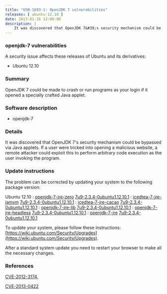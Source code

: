```yaml
---
title: "USN-1693-1: OpenJDK 7 vulnerabilities"
releases: [ ubuntu-12.10 ]
date: 2013-01-16 12:00:00
description: |
    It was discovered that OpenJDK 7&#39;s security mechanism could be bypassed via Java applets. If a user were tricked into opening a malicious website, a remote attacker could exploit this to perform arbitrary code execution as the user invoking the program. 
--- 
```

 
### openjdk-7 vulnerabilities

A security issue affects these releases of Ubuntu and its derivatives:

* Ubuntu 12.10

### Summary

OpenJDK 7 could be made to crash or run programs as your login if it opened a specially crafted Java applet.

### Software description

* openjdk-7 

### Details

It was discovered that OpenJDK 7&#39;s security mechanism could be bypassed via Java applets. If a user were tricked into opening a malicious website, a remote attacker could exploit this to perform arbitrary code execution as the user invoking the program. 

### Update instructions

The problem can be corrected by updating your system to the following package version:

Ubuntu 12.10
 : [openjdk-7-jre-zero](https://launchpad.net/ubuntu/+source/openjdk-7) <span> [7u9-2.3.4-0ubuntu1.12.10.1](https://launchpad.net/ubuntu/+source/openjdk-7/7u9-2.3.4-0ubuntu1.12.10.1) </span> 
 : [icedtea-7-jre-jamvm](https://launchpad.net/ubuntu/+source/openjdk-7) <span> [7u9-2.3.4-0ubuntu1.12.10.1](https://launchpad.net/ubuntu/+source/openjdk-7/7u9-2.3.4-0ubuntu1.12.10.1) </span> 
 : [icedtea-7-jre-cacao](https://launchpad.net/ubuntu/+source/openjdk-7) <span> [7u9-2.3.4-0ubuntu1.12.10.1](https://launchpad.net/ubuntu/+source/openjdk-7/7u9-2.3.4-0ubuntu1.12.10.1) </span> 
 : [openjdk-7-jre-lib](https://launchpad.net/ubuntu/+source/openjdk-7) <span> [7u9-2.3.4-0ubuntu1.12.10.1](https://launchpad.net/ubuntu/+source/openjdk-7/7u9-2.3.4-0ubuntu1.12.10.1) </span> 
 : [openjdk-7-jre-headless](https://launchpad.net/ubuntu/+source/openjdk-7) <span> [7u9-2.3.4-0ubuntu1.12.10.1](https://launchpad.net/ubuntu/+source/openjdk-7/7u9-2.3.4-0ubuntu1.12.10.1) </span> 
 : [openjdk-7-jre](https://launchpad.net/ubuntu/+source/openjdk-7) <span> [7u9-2.3.4-0ubuntu1.12.10.1](https://launchpad.net/ubuntu/+source/openjdk-7/7u9-2.3.4-0ubuntu1.12.10.1) </span> 

To update your system, please follow these instructions: [https://wiki.ubuntu.com/Security/Upgrades](https://wiki.ubuntu.com/Security/Upgrades).

After a standard system update you need to restart your browser to make all the necessary changes. 

### References

 [CVE-2012-3174](http://people.ubuntu.com/~ubuntu-security/cve/CVE-2012-3174), 

 [CVE-2013-0422](http://people.ubuntu.com/~ubuntu-security/cve/CVE-2013-0422)
 
